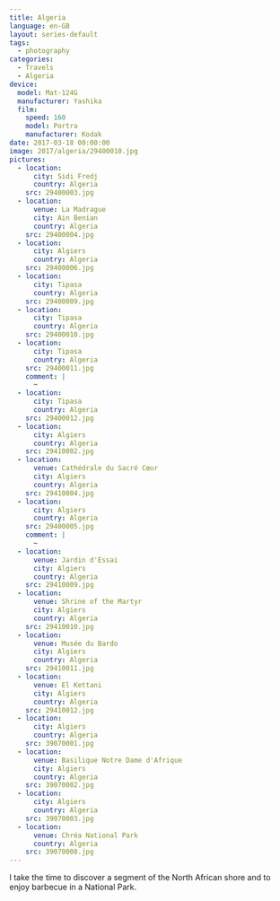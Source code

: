 ```yaml
---
title: Algeria
language: en-GB
layout: series-default
tags:
  - photography
categories:
  - Travels
  - Algeria
device:
  model: Mat-124G
  manufacturer: Yashika
  film:
    speed: 160
    model: Portra
    manufacturer: Kodak
date: 2017-03-18 00:00:00
image: 2017/algeria/29400010.jpg
pictures:
  - location:
      city: Sidi Fredj
      country: Algeria
    src: 29400003.jpg
  - location:
      venue: La Madrague
      city: Ain Benian
      country: Algeria
    src: 29400004.jpg
  - location:
      city: Algiers
      country: Algeria
    src: 29400006.jpg
  - location:
      city: Tipasa
      country: Algeria
    src: 29400009.jpg
  - location:
      city: Tipasa
      country: Algeria
    src: 29400010.jpg
  - location:
      city: Tipasa
      country: Algeria
    src: 29400011.jpg
    comment: |
      ~
  - location:
      city: Tipasa
      country: Algeria
    src: 29400012.jpg
  - location:
      city: Algiers
      country: Algeria
    src: 29410002.jpg
  - location:
      venue: Cathédrale du Sacré Cœur
      city: Algiers
      country: Algeria
    src: 29410004.jpg
  - location:
      city: Algiers
      country: Algeria
    src: 29400005.jpg
    comment: |
      ~
  - location:
      venue: Jardin d'Essai
      city: Algiers
      country: Algeria
    src: 29410009.jpg
  - location:
      venue: Shrine of the Martyr
      city: Algiers
      country: Algeria
    src: 29410010.jpg
  - location:
      venue: Musée du Bardo
      city: Algiers
      country: Algeria
    src: 29410011.jpg
  - location:
      venue: El Kettani
      city: Algiers
      country: Algeria
    src: 29410012.jpg
  - location:
      city: Algiers
      country: Algeria
    src: 39070001.jpg
  - location:
      venue: Basilique Notre Dame d'Afrique
      city: Algiers
      country: Algeria
    src: 39070002.jpg
  - location:
      city: Algiers
      country: Algeria
    src: 39070003.jpg
  - location:
      venue: Chréa National Park
      country: Algeria
    src: 39070008.jpg
---
```


I take the time to discover a segment of the North African shore and to enjoy barbecue in a National Park.
